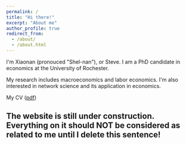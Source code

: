 ```yaml
---
permalink: /
title: "Hi there!"
excerpt: "About me"
author_profile: true
redirect_from: 
  - /about/
  - /about.html
---
```



I'm Xiaonan (pronouced "Shel-nan"), or Steve. I am a PhD candidate in economics at the University of Rochester.

My research includes macroeconomics and labor economics. I'm also interested in network science and its application in economics.

My CV ([pdf](https://SteveShelnanMa.github.io/CV/cv.pdf))

## The website is still under construction. Everything on it should NOT be considered as related to me until I delete this sentence!
